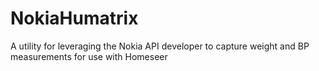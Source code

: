 # NokiaHumatrix
A utility for leveraging the Nokia API developer to capture weight and BP measurements for use with Homeseer
